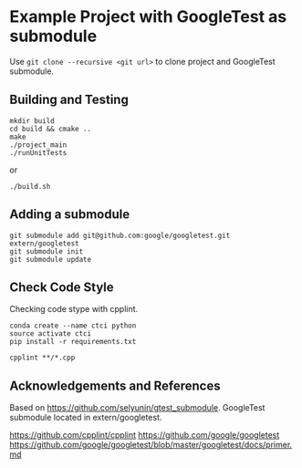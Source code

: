 # Example Project with GoogleTest as submodule

Use `git clone --recursive <git url>` to clone project and GoogleTest submodule.

## Building and Testing
```
mkdir build
cd build && cmake ..
make
./project_main
./runUnitTests
```
or
```
./build.sh
```


## Adding a submodule
```
git submodule add git@github.com:google/googletest.git extern/googletest
git submodule init
git submodule update
```

## Check Code Style
Checking code stype with cpplint.
```
conda create --name ctci python
source activate ctci
pip install -r requirements.txt

cpplint **/*.cpp
```


## Acknowledgements and References
Based on https://github.com/selyunin/gtest_submodule.  GoogleTest submodule located in extern/googletest.

https://github.com/cpplint/cpplint
https://github.com/google/googletest
https://github.com/google/googletest/blob/master/googletest/docs/primer.md